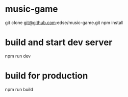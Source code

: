 # music-game

git clone git@github.com:edse/music-game.git
npm install

# build and start dev server
npm run dev

# build for production
npm run build
